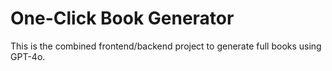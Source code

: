 # One-Click Book Generator

This is the combined frontend/backend project to generate full books using GPT-4o.